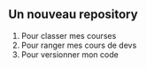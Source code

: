 ## Un nouveau repository

1. Pour classer mes courses
2. Pour ranger mes cours de devs
3. Pour versionner mon code